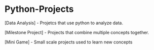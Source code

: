 # Python-Projects
[Data Analysis] - Projetcs that use python to analyze data.

[Milestone Project] - Projects that combine multiple concepts together. 

[Mini Game] - Small scale projects used to learn new concepts
